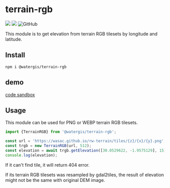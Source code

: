 # terrain-rgb
![](https://github.com/watergis/terrain-rgb/workflows/build/badge.svg)
![](https://github.com/watergis/terrain-rgb/workflows/Node.js%20Package/badge.svg)
![GitHub](https://img.shields.io/github/license/watergis/terrain-rgb)

This module is to get elevation from terrain RGB tilesets by longitude and latitude.

## Install

```
npm i @watergis/terrain-rgb
```

## demo

[code sandbox](https://codesandbox.io/s/terrain-rgb-g4nym)

## Usage

This module can be used for PNG or WEBP terrain RGB tilesets.

```ts
import {TerrainRGB} from '@watergis/terrain-rgb';

const url = 'https://wasac.github.io/rw-terrain/tiles/{z}/{x}/{y}.png';
const trgb = new TerrainRGB(url, 512);
const elevation = await trgb.getElevation([30.0529622, -1.9575129], 15);
console.log(elevation);
```

If it can't find tile, it will return 404 error.

If its terrain RGB tilesets was resampled by gdal2tiles, the result of elevation might not be the same with original DEM image.
